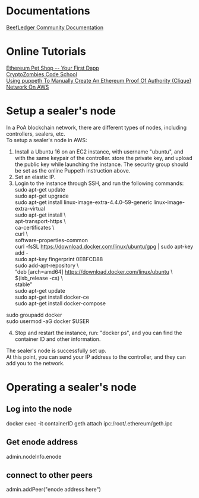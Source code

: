# Documentations 
[BeefLedger Community Documentation](https://hackmd.io/5g3l7aaXR-SfTGjM1W1ljA?both)  
# Online Tutorials
[Ethereum Pet Shop -- Your First Dapp](https://www.trufflesuite.com/tutorials/pet-shop)  
[CryptoZombies Code School](https://cryptozombies.io/)  
[Using puppeth To Manually Create An Ethereum Proof Of Authority (Clique) Network On AWS](https://medium.com/@collin.cusce/using-puppeth-to-manually-create-an-ethereum-proof-of-authority-clique-network-on-aws-ae0d7c906cce)  
# Setup a sealer's node
In a PoA blockchain network, there are different types of nodes, including controllers, sealers, etc.  
To setup a sealer's node in AWS:  
1. Install a Ubuntu 16 on an EC2 instance, with username "ubuntu", and with the same keypair of the controller. store the private key, and upload the public key while launching the instance. The security group should be set as the online Puppeth instruction above.  
2. Set an elastic IP.  
3. Login to the instance through SSH, and run the following commands:  
sudo apt-get update  
sudo apt-get upgrade  
sudo apt-get install linux-image-extra-4.4.0–59-generic linux-image-extra-virtual  
sudo apt-get install \  
 apt-transport-https \  
 ca-certificates \  
 curl \  
 software-properties-common  
curl -fsSL https://download.docker.com/linux/ubuntu/gpg | sudo apt-key add -  
sudo apt-key fingerprint 0EBFCD88  
sudo add-apt-repository \  
 “deb [arch=amd64] https://download.docker.com/linux/ubuntu \  
 $(lsb_release -cs) \  
 stable”  
sudo apt-get update  
sudo apt-get install docker-ce  
sudo apt-get install docker-compose  
  
sudo groupadd docker  
sudo usermod -aG docker $USER  
  
4. Stop and restart the instance, run: "docker ps", and you can find the container ID and other information.  
  
The sealer's node is successfully set up.  
At this point, you can send your IP address to the controller, and they can add you to the network.  
  
# Operating a sealer's node
## Log into the node
docker exec -it containerID geth attach ipc:/root/.ethereum/geth.ipc  
## Get enode address  
admin.nodeInfo.enode  
## connect to other peers
admin.addPeer("enode address here")  

